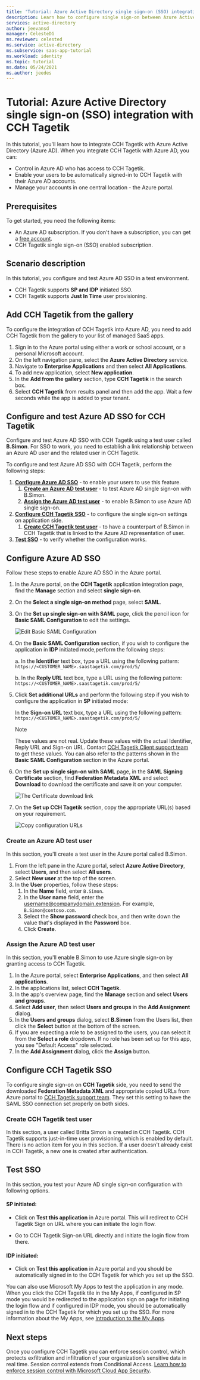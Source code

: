 ```yaml
---
title: 'Tutorial: Azure Active Directory single sign-on (SSO) integration with CCH Tagetik | Microsoft Docs'
description: Learn how to configure single sign-on between Azure Active Directory and CCH Tagetik.
services: active-directory
author: jeevansd
manager: CelesteDG
ms.reviewer: celested
ms.service: active-directory
ms.subservice: saas-app-tutorial
ms.workload: identity
ms.topic: tutorial
ms.date: 05/24/2021
ms.author: jeedes
---
```


# Tutorial: Azure Active Directory single sign-on (SSO) integration with CCH Tagetik

In this tutorial, you'll learn how to integrate CCH Tagetik with Azure Active Directory (Azure AD). When you integrate CCH Tagetik with Azure AD, you can:

* Control in Azure AD who has access to CCH Tagetik.
* Enable your users to be automatically signed-in to CCH Tagetik with their Azure AD accounts.
* Manage your accounts in one central location - the Azure portal.

## Prerequisites

To get started, you need the following items:

* An Azure AD subscription. If you don't have a subscription, you can get a [free account](https://azure.microsoft.com/free/).
* CCH Tagetik single sign-on (SSO) enabled subscription.

## Scenario description

In this tutorial, you configure and test Azure AD SSO in a test environment.

* CCH Tagetik supports **SP and IDP** initiated SSO.
* CCH Tagetik supports **Just In Time** user provisioning.

## Add CCH Tagetik from the gallery

To configure the integration of CCH Tagetik into Azure AD, you need to add CCH Tagetik from the gallery to your list of managed SaaS apps.

1. Sign in to the Azure portal using either a work or school account, or a personal Microsoft account.
1. On the left navigation pane, select the **Azure Active Directory** service.
1. Navigate to **Enterprise Applications** and then select **All Applications**.
1. To add new application, select **New application**.
1. In the **Add from the gallery** section, type **CCH Tagetik** in the search box.
1. Select **CCH Tagetik** from results panel and then add the app. Wait a few seconds while the app is added to your tenant.

## Configure and test Azure AD SSO for CCH Tagetik

Configure and test Azure AD SSO with CCH Tagetik using a test user called **B.Simon**. For SSO to work, you need to establish a link relationship between an Azure AD user and the related user in CCH Tagetik.

To configure and test Azure AD SSO with CCH Tagetik, perform the following steps:

1. **[Configure Azure AD SSO](#configure-azure-ad-sso)** - to enable your users to use this feature.
    1. **[Create an Azure AD test user](#create-an-azure-ad-test-user)** - to test Azure AD single sign-on with B.Simon.
    1. **[Assign the Azure AD test user](#assign-the-azure-ad-test-user)** - to enable B.Simon to use Azure AD single sign-on.
1. **[Configure CCH Tagetik SSO](#configure-cch-tagetik-sso)** - to configure the single sign-on settings on application side.
    1. **[Create CCH Tagetik test user](#create-cch-tagetik-test-user)** - to have a counterpart of B.Simon in CCH Tagetik that is linked to the Azure AD representation of user.
1. **[Test SSO](#test-sso)** - to verify whether the configuration works.

## Configure Azure AD SSO

Follow these steps to enable Azure AD SSO in the Azure portal.

1. In the Azure portal, on the **CCH Tagetik** application integration page, find the **Manage** section and select **single sign-on**.
1. On the **Select a single sign-on method** page, select **SAML**.
1. On the **Set up single sign-on with SAML** page, click the pencil icon for **Basic SAML Configuration** to edit the settings.

   ![Edit Basic SAML Configuration](common/edit-urls.png)

1. On the **Basic SAML Configuration** section, if you wish to configure the application in **IDP** initiated mode,perform the following steps: 

    a. In the **Identifier** text box, type a URL using the following pattern:
    `https://<CUSTOMER_NAME>.saastagetik.com/prod/5/`

    b. In the **Reply URL** text box, type a URL using the following pattern:
    `https://<CUSTOMER_NAME>.saastagetik.com/prod/5/`

1. Click **Set additional URLs** and perform the following step if you wish to configure the application in **SP** initiated mode:

    In the **Sign-on URL** text box, type a URL using the following pattern:
    `https://<CUSTOMER_NAME>.saastagetik.com/prod/5/`

	> [!NOTE]
	> These values are not real. Update these values with the actual Identifier, Reply URL and Sign-on URL. Contact [CCH Tagetik Client support team](mailto:tgk-dl-supportmembers@wolterskluwer.com) to get these values. You can also refer to the patterns shown in the **Basic SAML Configuration** section in the Azure portal.

1. On the **Set up single sign-on with SAML** page, in the **SAML Signing Certificate** section,  find **Federation Metadata XML** and select **Download** to download the certificate and save it on your computer.

	![The Certificate download link](common/metadataxml.png)

1. On the **Set up CCH Tagetik** section, copy the appropriate URL(s) based on your requirement.

	![Copy configuration URLs](common/copy-configuration-urls.png)

### Create an Azure AD test user

In this section, you'll create a test user in the Azure portal called B.Simon.

1. From the left pane in the Azure portal, select **Azure Active Directory**, select **Users**, and then select **All users**.
1. Select **New user** at the top of the screen.
1. In the **User** properties, follow these steps:
   1. In the **Name** field, enter `B.Simon`.  
   1. In the **User name** field, enter the username@companydomain.extension. For example, `B.Simon@contoso.com`.
   1. Select the **Show password** check box, and then write down the value that's displayed in the **Password** box.
   1. Click **Create**.

### Assign the Azure AD test user

In this section, you'll enable B.Simon to use Azure single sign-on by granting access to CCH Tagetik.

1. In the Azure portal, select **Enterprise Applications**, and then select **All applications**.
1. In the applications list, select **CCH Tagetik**.
1. In the app's overview page, find the **Manage** section and select **Users and groups**.
1. Select **Add user**, then select **Users and groups** in the **Add Assignment** dialog.
1. In the **Users and groups** dialog, select **B.Simon** from the Users list, then click the **Select** button at the bottom of the screen.
1. If you are expecting a role to be assigned to the users, you can select it from the **Select a role** dropdown. If no role has been set up for this app, you see "Default Access" role selected.
1. In the **Add Assignment** dialog, click the **Assign** button.

## Configure CCH Tagetik SSO

To configure single sign-on on **CCH Tagetik** side, you need to send the downloaded **Federation Metadata XML** and appropriate copied URLs from Azure portal to [CCH Tagetik support team](mailto:tgk-dl-supportmembers@wolterskluwer.com). They set this setting to have the SAML SSO connection set properly on both sides.

### Create CCH Tagetik test user

In this section, a user called Britta Simon is created in CCH Tagetik. CCH Tagetik supports just-in-time user provisioning, which is enabled by default. There is no action item for you in this section. If a user doesn't already exist in CCH Tagetik, a new one is created after authentication.

## Test SSO 

In this section, you test your Azure AD single sign-on configuration with following options. 

#### SP initiated:

* Click on **Test this application** in Azure portal. This will redirect to CCH Tagetik Sign on URL where you can initiate the login flow.  

* Go to CCH Tagetik Sign-on URL directly and initiate the login flow from there.

#### IDP initiated:

* Click on **Test this application** in Azure portal and you should be automatically signed in to the CCH Tagetik for which you set up the SSO. 

You can also use Microsoft My Apps to test the application in any mode. When you click the CCH Tagetik tile in the My Apps, if configured in SP mode you would be redirected to the application sign on page for initiating the login flow and if configured in IDP mode, you should be automatically signed in to the CCH Tagetik for which you set up the SSO. For more information about the My Apps, see [Introduction to the My Apps](../user-help/my-apps-portal-end-user-access.md).

## Next steps

Once you configure CCH Tagetik you can enforce session control, which protects exfiltration and infiltration of your organization’s sensitive data in real time. Session control extends from Conditional Access. [Learn how to enforce session control with Microsoft Cloud App Security](/cloud-app-security/proxy-deployment-aad).
